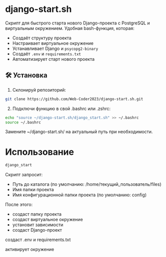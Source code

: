 # django-start.sh

Скрипт для быстрого старта нового Django-проекта с PostgreSQL и виртуальным окружением. Удобная bash-функция, которая:

- Создаёт структуру проекта
- Настраивает виртуальное окружение
- Устанавливает Django и `psycopg2-binary`
- Создаёт `.env` и `requirements.txt`
- Автоматизирует старт нового проекта

## 🛠 Установка

1. Склонируй репозиторий:

```bash
git clone https://github.com/Web-Coder2023/django-start.sh.git
```

2. Подключи функцию в свой .bashrc или .zshrc:
```bash
echo "source ~/django-start.sh/django_start.sh" >> ~/.bashrc
source ~/.bashrc
```
Замените ~/django-start.sh/ на актуальный путь при необходимости.

# Использование
```bash
django_start
```

Скрипт запросит:
- Путь до каталога (по умолчанию: /home/текущий_пользователь/files)
- Имя папки проекта
- Имя конфигурационной папки проекта (по умолчанию: config)

После этого:
- создаст папку проекта
- создаст виртуальное окружение
- установит зависимости
- создаст Django-проект

создаст .env и requirements.txt

активирует окружение
